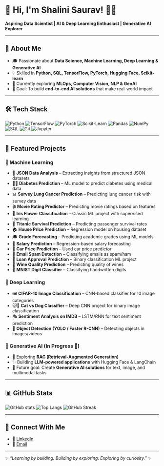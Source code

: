 # 🌟 Hi, I'm Shalini Saurav! 👩‍💻  
**Aspiring Data Scientist | AI & Deep Learning Enthusiast | Generative AI Explorer**

---

## 🚀 About Me
- 🎓 Passionate about **Data Science, Machine Learning, Deep Learning & Generative AI**  
- 💡 Skilled in **Python, SQL, TensorFlow, PyTorch, Hugging Face, Scikit-learn**  
- 🌱 Currently exploring **MLOps, Computer Vision, NLP & GenAI**  
- 🎯 Goal: To build **end-to-end AI solutions** that make real-world impact  

---

## 🛠️ Tech Stack
![Python](https://img.shields.io/badge/Python-3776AB?logo=python&logoColor=white)
![TensorFlow](https://img.shields.io/badge/TensorFlow-FF6F00?logo=tensorflow&logoColor=white)
![PyTorch](https://img.shields.io/badge/PyTorch-EE4C2C?logo=pytorch&logoColor=white)
![Scikit-Learn](https://img.shields.io/badge/ScikitLearn-F7931E?logo=scikit-learn&logoColor=white)
![Pandas](https://img.shields.io/badge/Pandas-150458?logo=pandas&logoColor=white)
![NumPy](https://img.shields.io/badge/NumPy-013243?logo=numpy&logoColor=white)
![SQL](https://img.shields.io/badge/SQL-4479A1?logo=postgresql&logoColor=white)
![Git](https://img.shields.io/badge/Git-F05032?logo=git&logoColor=white)
![Jupyter](https://img.shields.io/badge/Jupyter-F37626?logo=jupyter&logoColor=white)

---

## 📂 Featured Projects  

### 🔹 Machine Learning  
- 📝 **JSON Data Analysis** – Extracting insights from structured JSON datasets  
- 🧑‍⚕️ **Diabetes Prediction** – ML model to predict diabetes using medical data  
- 📊 **Survey Lung Cancer Prediction** – Predicting lung cancer risk with survey data  
- 🎬 **Movie Rating Predictor** – Predicting movie ratings based on features  
- 🌸 **Iris Flower Classification** – Classic ML project with supervised learning  
- 🚢 **Titanic Survival Prediction** – Predicting passenger survival rates  
- 🏠 **House Price Prediction** – Regression model on housing dataset  
- 🎓 **Grade Forecasting** – Predicting academic grades using ML models  
- 💼 **Salary Prediction** – Regression-based salary forecasting  
- 🚗 **Car Price Prediction** – Used car price predictor  
- 📧 **Email Spam Detection** – Classifying emails as spam/ham  
- 🏦 **Loan Approval Prediction** – Binary classification ML project  
- 🍷 **Wine Quality Prediction** – Predicting quality of wines  
- 🔢 **MNIST Digit Classifier** – Classifying handwritten digits  

### 🔹 Deep Learning  
- 🖼️ **CIFAR-10 Image Classification** – CNN-based classifier for 10 image categories  
- 🐱🐶 **Cat vs Dog Classifier** – Deep CNN project for binary image classification  
- 🎭 **Sentiment Analysis on IMDB** – LSTM/RNN for text sentiment prediction  
- 🎯 **Object Detection (YOLO / Faster R-CNN)** – Detecting objects in images/videos  

### 🔹 Generative AI (In Progress 🚧)  
- 🔮 Exploring **RAG (Retrieval-Augmented Generation)**  
- ✨ Building **LLM-powered applications** with Hugging Face & LangChain  
- 🎨 Future goal: Create **Generative AI solutions** for text, image, and multimodal tasks  

---

## 📊 GitHub Stats
![GitHub stats](https://github-readme-stats.vercel.app/api?username=SHALINISAURAV&show_icons=true&theme=radical)
![Top Langs](https://github-readme-stats.vercel.app/api/top-langs/?username=SHALINISAURAV&layout=compact&theme=radical)
![GitHub Streak](https://github-readme-streak-stats.herokuapp.com/?user=SHALINISAURAV&theme=radical)

---

## 🌟 Connect With Me
- 💼 [LinkedIn](https://www.linkedin.com/in/shalini-saurav-649aa22b8/)  
- 📧 [Email](shalinisourv07@gmail.com)  

---

✨ *“Learning by building. Building by exploring. Exploring by curiosity.”* ✨  
